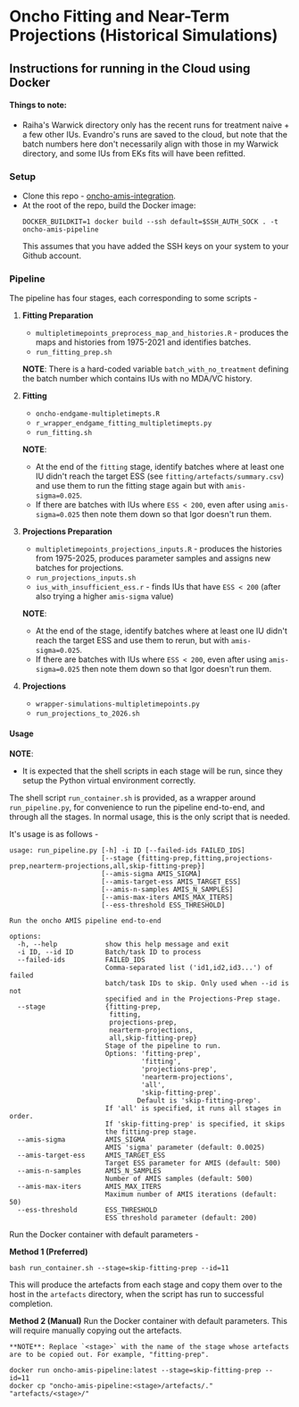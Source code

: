 # Oncho Fitting and Near-Term Projections (Historical Simulations)
## Instructions for running in the Cloud using Docker

#### Things to note:
- Raiha's Warwick directory only has the recent runs for treatment naive + a few other IUs. Evandro's runs are saved to the cloud, but note that the batch numbers here don't necessarily align with those in my Warwick directory, and some IUs from EKs fits will have been refitted.

### Setup
- Clone this repo - [oncho-amis-integration](https://github.com/NTD-Modelling-Consortium/oncho-amis-integration.git).
- At the root of the repo, build the Docker image:
    ```shell
    DOCKER_BUILDKIT=1 docker build --ssh default=$SSH_AUTH_SOCK . -t oncho-amis-pipeline
    ```
    This assumes that you have added the SSH keys on your system to your Github account.

### Pipeline
The pipeline has four stages, each corresponding to some scripts - 
1. **Fitting Preparation**
    - `multipletimepoints_preprocess_map_and_histories.R` - produces the maps and histories from 1975-2021 and identifies batches.
    - `run_fitting_prep.sh`
    
    **NOTE**: There is a hard-coded variable `batch_with_no_treatment` defining the batch number which contains IUs with no MDA/VC history.
2. **Fitting**
    - `oncho-endgame-multipletimepts.R`
    - `r_wrapper_endgame_fitting_multipletimepts.py`
    - `run_fitting.sh`

    **NOTE**:
    - At the end of the `fitting` stage, identify batches where at least one IU didn't reach the target ESS (see `fitting/artefacts/summary.csv`) and use them to run the fitting stage again but with `amis-sigma=0.025`.
    - If there are batches with IUs where `ESS < 200`, even after using `amis-sigma=0.025` then note them down so that Igor doesn't run them.
3. **Projections Preparation**
    - `multipletimepoints_projections_inputs.R` - produces the histories from 1975-2025, produces parameter samples and assigns new batches for projections.
    - `run_projections_inputs.sh`
    - `ius_with_insufficient_ess.r` - finds IUs that have `ESS < 200` (after also trying a higher `amis-sigma` value)

    **NOTE**:
    - At the end of the stage, identify batches where at least one IU didn't reach the target ESS and use them to rerun, but with `amis-sigma=0.025`.
    - If there are batches with IUs where `ESS < 200`, even after using `amis-sigma=0.025` then note them down so that Igor doesn't run them.
4. **Projections**
    - `wrapper-simulations-multipletimepoints.py`
    - `run_projections_to_2026.sh`

#### Usage
**NOTE**:
- It is expected that the shell scripts in each stage will be run, since they setup the Python virtual environment correctly.

The shell script `run_container.sh` is provided, as a wrapper around `run_pipeline.py`, for convenience to run the pipeline end-to-end, and through all the stages. In normal usage, this is the only script that is needed.

It's usage is as follows - 
```shell
usage: run_pipeline.py [-h] -i ID [--failed-ids FAILED_IDS]
                       [--stage {fitting-prep,fitting,projections-prep,nearterm-projections,all,skip-fitting-prep}]
                       [--amis-sigma AMIS_SIGMA]
                       [--amis-target-ess AMIS_TARGET_ESS]
                       [--amis-n-samples AMIS_N_SAMPLES]
                       [--amis-max-iters AMIS_MAX_ITERS]
                       [--ess-threshold ESS_THRESHOLD]

Run the oncho AMIS pipeline end-to-end

options:
  -h, --help            show this help message and exit
  -i ID, --id ID        Batch/task ID to process
  --failed-ids          FAILED_IDS
                        Comma-separated list ('id1,id2,id3...') of failed
                        batch/task IDs to skip. Only used when --id is not
                        specified and in the Projections-Prep stage.
  --stage               {fitting-prep,
                         fitting,
                         projections-prep,
                         nearterm-projections,
                         all,skip-fitting-prep}
                        Stage of the pipeline to run.
                        Options: 'fitting-prep',
                                 'fitting',
                                 'projections-prep',
                                 'nearterm-projections',
                                 'all',
                                 'skip-fitting-prep'.
                                Default is 'skip-fitting-prep'.
                        If 'all' is specified, it runs all stages in order.
                        If 'skip-fitting-prep' is specified, it skips
                        the fitting-prep stage.
  --amis-sigma          AMIS_SIGMA
                        AMIS 'sigma' parameter (default: 0.0025)
  --amis-target-ess     AMIS_TARGET_ESS
                        Target ESS parameter for AMIS (default: 500)
  --amis-n-samples      AMIS_N_SAMPLES
                        Number of AMIS samples (default: 500)
  --amis-max-iters      AMIS_MAX_ITERS
                        Maximum number of AMIS iterations (default: 50)
  --ess-threshold       ESS_THRESHOLD
                        ESS threshold parameter (default: 200)
```

Run the Docker container with default parameters - 

**Method 1 (Preferred)**
```shell
bash run_container.sh --stage=skip-fitting-prep --id=11
```
This will produce the artefacts from each stage and copy them over to the host in the `artefacts` directory, when the script has run to successful completion.

**Method 2 (Manual)**
Run the Docker container with default parameters. This will require manually copying out the artefacts.

    **NOTE**: Replace `<stage>` with the name of the stage whose artefacts are to be copied out. For example, "fitting-prep".
```shell
docker run oncho-amis-pipeline:latest --stage=skip-fitting-prep --id=11
docker cp "oncho-amis-pipeline:<stage>/artefacts/." "artefacts/<stage>/"
```
